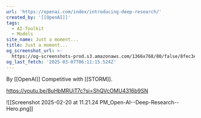 ```yaml
---
url: 'https://openai.com/index/introducing-deep-research/'
created_by: '[[OpenAI]]'
tags:
  - AI-Toolkit
  - Models
site_name: Just a moment...
title: Just a moment...
og_screenshot_url: >-
  https://og-screenshots-prod.s3.amazonaws.com/1366x768/80/false/8fec3ef3a97d447c9315b85527483dea64fc57018ac4a5491bd077f3db04d611.jpeg
og_last_fetch: '2025-03-07T06:11:15.524Z'
---
```


By [[OpenAI]]
Competitive with [[STORM]]. 

https://youtu.be/8uHbMRUiT7c?si=ShQVcOMU4316b9SN

![[Screenshot 2025-02-20 at 11.21.24 PM_Open-AI--Deep-Research--Hero.png]]
